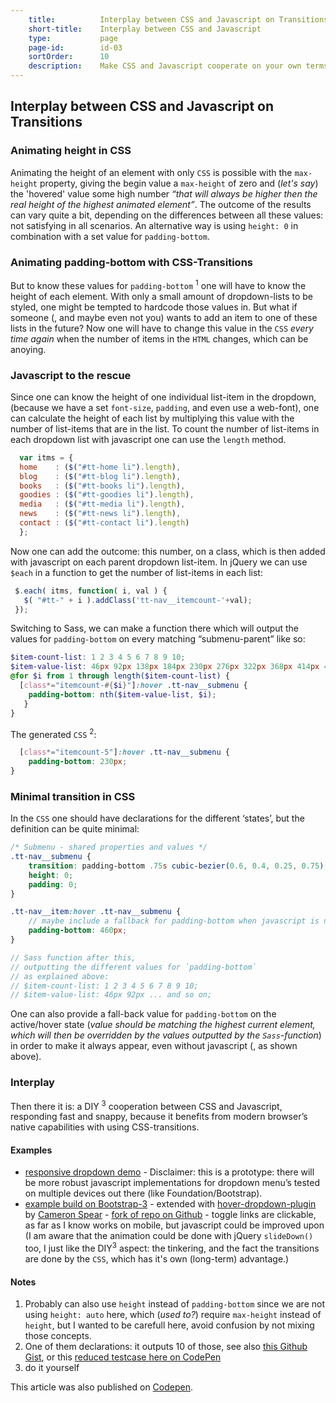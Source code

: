 ```yaml
---
    title:          Interplay between CSS and Javascript on Transitions
    short-title:    Interplay between CSS and Javascript
    type:           page
    page-id:        id-03
    sortOrder:      10
    description:    Make CSS and Javascript cooperate on your own terms
---
```


## Interplay between CSS and Javascript on Transitions

### Animating height in CSS
Animating the height of an element with only `CSS` is possible with the `max-height` property, giving the begin value a `max-height` of zero and (_let's say_) the 'hovered' value some high number _“that will always be higher then the real height of the highest animated element”_. The outcome of the results can vary quite a bit, depending on the differences between all these values: not satisfying in all scenarios. An alternative way is using `height: 0` in combination with a set value for `padding-bottom`.

### Animating padding-bottom with CSS-Transitions
But to know these values for `padding-bottom` <sup>1</sup> one will have to know the height of each element. With only a small amount of dropdown-lists to be styled, one might be tempted to hardcode those values in. But what if someone (, and maybe even not you) wants to add an item to one of these lists in the future? Now one will have to change this value in the `CSS` _every time again_ when the number of items in the `HTML` changes, which can be anoying.

### Javascript to the rescue
Since one can know the height of one individual list-item in the dropdown, (because we have a set `font-size`, `padding`, and even use a web-font), one can calculate the height of each list by multiplying this value with the number of list-items that are in the list. To count the number of list-items in each dropdown list with javascript one can use the `length` method.


```javascript
  var itms = {
  home    : ($("#tt-home li").length),
  blog    : ($("#tt-blog li").length),
  books   : ($("#tt-books li").length),
  goodies : ($("#tt-goodies li").length),
  media   : ($("#tt-media li").length),
  news    : ($("#tt-news li").length),
  contact : ($("#tt-contact li").length)
  };

```

Now one can add the outcome: this number, on a class, which is then added with javascript on each parent dropdown list-item. In jQuery we can use `$each` in a function to get the number of list-items in each list:

```javascript
 $.each( itms, function( i, val ) {
   $( "#tt-" + i ).addClass('tt-nav__itemcount-'+val);
 });

```

Switching to Sass, we can make a function there which will output the values for `padding-bottom` on every matching “submenu-parent” like so:


```scss
$item-count-list: 1 2 3 4 5 6 7 8 9 10;
$item-value-list: 46px 92px 138px 184px 230px 276px 322px 368px 414px 460px;
@for $i from 1 through length($item-count-list) {
  [class*="itemcount-#{$i}"]:hover .tt-nav__submenu {
    padding-bottom: nth($item-value-list, $i);
   }
}
```

The generated `CSS` <sup>2</sup>:

```css
  [class*="itemcount-5"]:hover .tt-nav__submenu {
    padding-bottom: 230px;
}
```

### Minimal transition in CSS
In the `CSS` one should have declarations for the different ‘states’, but the definition can be quite minimal:

```scss
/* Submenu - shared properties and values */
.tt-nav__submenu {
    transition: padding-bottom .75s cubic-bezier(0.6, 0.4, 0.25, 0.75);
    height: 0;
    padding: 0;
}

.tt-nav__item:hover .tt-nav__submenu {
    // maybe include a fallback for padding-bottom when javascript is not available:
    padding-bottom: 460px;
}

// Sass function after this,
// outputting the different values for `padding-bottom`
// as explained above:
// $item-count-list: 1 2 3 4 5 6 7 8 9 10;
// $item-value-list: 46px 92px ... and so on;

```

One can also provide a fall-back value for `padding-bottom` on the active/hover state (_value should be matching the highest current element, which will then be overridden by the values outputted by the `Sass`-function_) in order to make it always appear, even without javascript (, as shown above).

### Interplay
Then there it is: a DIY <sup>3</sup> cooperation between CSS and Javascript, responding fast and snappy, because it benefits from modern browser’s native capabilities with using CSS-transitions.

#### Examples
- [responsive dropdown demo](http://codepen.io/atelierbram/pen/AHwyr) - Disclaimer: this is a prototype: there will be more robust javascript implementations for dropdown menu’s tested on multiple devices out there (like Foundation/Bootstrap).
- [example build on Bootstrap-3](http://codepen.io/atelierbram/pen/vymHL/) -  extended with [hover-dropdown-plugin](https://github.com/CWSpear/bootstrap-hover-dropdown) by [Cameron Spear](http://cameronspear.com/blog/bootstrap-dropdown-on-hover-plugin/) - [fork of repo on Github](https://github.com/atelierbram/bootstrap-hover-dropdown) - toggle links are clickable, as far as I know works on mobile, but javascript could be improved upon (I am aware that the animation could be done with jQuery `slideDown()` too, I just like the DIY<sup>3</sup> aspect: the tinkering, and the fact the transitions are done by the `CSS`, which has it's own (long-term) advantage.)

#### Notes
1. Probably can also use `height` instead of `padding-bottom` since we are not using `height: auto` here, which (_used to?_)
require `max-height` instead of `height`, but I wanted to be carefull here, avoid confusion by not mixing those concepts.
2. One of them declarations: it outputs 10 of those, see also [this Github Gist](https://gist.github.com/atelierbram/a88e3811173bb9d75b40), or this [reduced testcase here on CodePen](http://codepen.io/atelierbram/pen/CBLaw)
3.  do it yourself

<span class="note">This article was also published on [Codepen](http://codepen.io/atelierbram/blog/interplay-css-javascript).</span>

